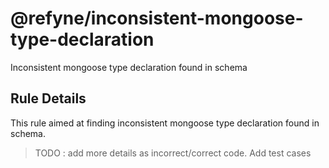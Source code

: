 # @refyne/inconsistent-mongoose-type-declaration

Inconsistent mongoose type declaration found in schema

## Rule Details

This rule aimed at finding inconsistent mongoose type declaration found in schema.

> TODO : add more details as incorrect/correct code. Add test cases
